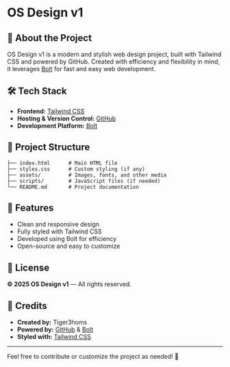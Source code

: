 # OS Design v1

## 🚀 About the Project
OS Design v1 is a modern and stylish web design project, built with Tailwind CSS and powered by GitHub. Created with efficiency and flexibility in mind, it leverages [Bolt](https://bolt.new/) for fast and easy web development.

## 🛠️ Tech Stack
- **Frontend:** [Tailwind CSS](https://tailwindcss.com/)
- **Hosting & Version Control:** [GitHub](https://github.com/)
- **Development Platform:** [Bolt](https://bolt.new/)

## 📂 Project Structure
```
├── index.html      # Main HTML file
├── styles.css      # Custom styling (if any)
├── assets/         # Images, fonts, and other media
├── scripts/        # JavaScript files (if needed)
└── README.md       # Project documentation
```

## 📌 Features
- Clean and responsive design
- Fully styled with Tailwind CSS
- Developed using Bolt for efficiency
- Open-source and easy to customize

## 📜 License
**© 2025 OS Design v1** — All rights reserved.

## 🙌 Credits
- **Created by:** Tiger3homs
- **Powered by:** [GitHub](https://github.com/) & [Bolt](https://bolt.new/)
- **Styled with:** [Tailwind CSS](https://tailwindcss.com/)

---
Feel free to contribute or customize the project as needed! 🚀
